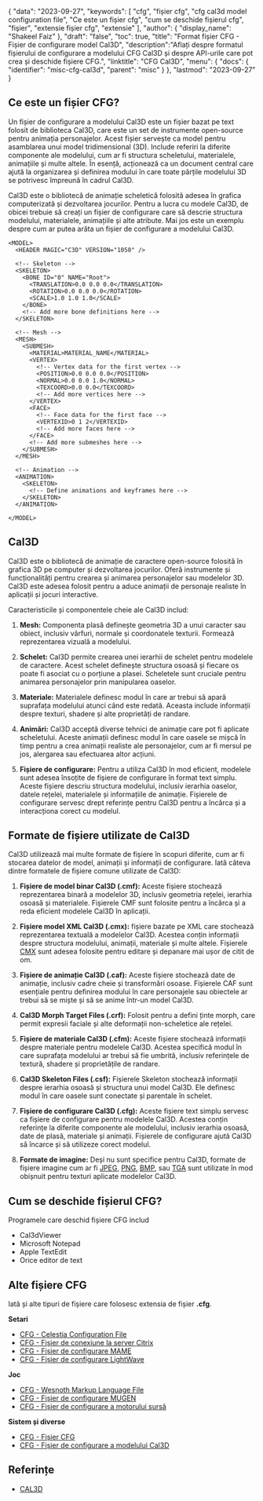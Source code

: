 {
"data": "2023-09-27",
  "keywords": [
"cfg",
"fișier cfg",
"cfg cal3d model configuration file",
"Ce este un fișier cfg",
"cum se deschide fișierul cfg",
"fişier",
"extensie fișier cfg",
"extensie"
],
  "author": {
"display_name": "Shakeel Faiz"
},
"draft": "false",
"toc": true,
"title": "Format fișier CFG - Fișier de configurare model Cal3D",
  "description":"Aflați despre formatul fișierului de configurare a modelului CFG Cal3D și despre API-urile care pot crea și deschide fișiere CFG.",
"linktitle": "CFG Cal3D",
  "menu": {
    "docs": {
      "identifier": "misc-cfg-cal3d",
      "parent": "misc"
}
},
"lastmod": "2023-09-27"
}

## Ce este un fișier CFG?

Un fișier de configurare a modelului Cal3D este un fișier bazat pe text folosit de biblioteca Cal3D, care este un set de instrumente open-source pentru animația personajelor. Acest fișier servește ca model pentru asamblarea unui model tridimensional (3D). Include referiri la diferite componente ale modelului, cum ar fi structura scheletului, materialele, animațiile și multe altele. În esență, acționează ca un document central care ajută la organizarea și definirea modului în care toate părțile modelului 3D se potrivesc împreună în cadrul Cal3D.

Cal3D este o bibliotecă de animație scheletică folosită adesea în grafica computerizată și dezvoltarea jocurilor. Pentru a lucra cu modele Cal3D, de obicei trebuie să creați un fișier de configurare care să descrie structura modelului, materialele, animațiile și alte atribute. Mai jos este un exemplu despre cum ar putea arăta un fișier de configurare a modelului Cal3D.

```
<MODEL>
  <HEADER MAGIC="C3D" VERSION="1050" />

  <!-- Skeleton -->
  <SKELETON>
    <BONE ID="0" NAME="Root">
      <TRANSLATION>0.0 0.0 0.0</TRANSLATION>
      <ROTATION>0.0 0.0 0.0</ROTATION>
      <SCALE>1.0 1.0 1.0</SCALE>
    </BONE>
    <!-- Add more bone definitions here -->
  </SKELETON>

  <!-- Mesh -->
  <MESH>
    <SUBMESH>
      <MATERIAL>MATERIAL_NAME</MATERIAL>
      <VERTEX>
        <!-- Vertex data for the first vertex -->
        <POSITION>0.0 0.0 0.0</POSITION>
        <NORMAL>0.0 0.0 1.0</NORMAL>
        <TEXCOORD>0.0 0.0</TEXCOORD>
        <!-- Add more vertices here -->
      </VERTEX>
      <FACE>
        <!-- Face data for the first face -->
        <VERTEXID>0 1 2</VERTEXID>
        <!-- Add more faces here -->
      </FACE>
      <!-- Add more submeshes here -->
    </SUBMESH>
  </MESH>

  <!-- Animation -->
  <ANIMATION>
    <SKELETON>
      <!-- Define animations and keyframes here -->
    </SKELETON>
  </ANIMATION>

</MODEL>
```

## Cal3D

Cal3D este o bibliotecă de animație de caractere open-source folosită în grafica 3D pe computer și dezvoltarea jocurilor. Oferă instrumente și funcționalități pentru crearea și animarea personajelor sau modelelor 3D. Cal3D este adesea folosit pentru a aduce animații de personaje realiste în aplicații și jocuri interactive.

Caracteristicile și componentele cheie ale Cal3D includ:

1. **Mesh:** Componenta plasă definește geometria 3D a unui caracter sau obiect, inclusiv vârfuri, normale și coordonatele texturii. Formează reprezentarea vizuală a modelului.

2. **Schelet:** Cal3D permite crearea unei ierarhii de schelet pentru modelele de caractere. Acest schelet definește structura osoasă și fiecare os poate fi asociat cu o porțiune a plasei. Scheletele sunt cruciale pentru animarea personajelor prin manipularea oaselor.

3. **Materiale:** Materialele definesc modul în care ar trebui să apară suprafața modelului atunci când este redată. Aceasta include informații despre texturi, shadere și alte proprietăți de randare.

4. **Animări:** Cal3D acceptă diverse tehnici de animație care pot fi aplicate scheletului. Aceste animații definesc modul în care oasele se mișcă în timp pentru a crea animații realiste ale personajelor, cum ar fi mersul pe jos, alergarea sau efectuarea altor acțiuni.

5. **Fișiere de configurare:** Pentru a utiliza Cal3D în mod eficient, modelele sunt adesea însoțite de fișiere de configurare în format text simplu. Aceste fișiere descriu structura modelului, inclusiv ierarhia oaselor, datele rețelei, materialele și informațiile de animație. Fișierele de configurare servesc drept referințe pentru Cal3D pentru a încărca și a interacționa corect cu modelul.

## Formate de fișiere utilizate de Cal3D

Cal3D utilizează mai multe formate de fișiere în scopuri diferite, cum ar fi stocarea datelor de model, animații și informații de configurare. Iată câteva dintre formatele de fișiere comune utilizate de Cal3D:

1. **Fișiere de model binar Cal3D (.cmf):** Aceste fișiere stochează reprezentarea binară a modelelor 3D, inclusiv geometria rețelei, ierarhia osoasă și materialele. Fișierele CMF sunt folosite pentru a încărca și a reda eficient modelele Cal3D în aplicații.

1. **Fișiere model XML Cal3D (.cmx):** fișiere bazate pe XML care stochează reprezentarea textuală a modelelor Cal3D. Acestea conțin informații despre structura modelului, animații, materiale și multe altele. Fișierele [CMX](/ro/image/cmx/) sunt adesea folosite pentru editare și depanare mai ușor de citit de om.

1. **Fișiere de animație Cal3D (.caf):** Aceste fișiere stochează date de animație, inclusiv cadre cheie și transformări osoase. Fișierele CAF sunt esențiale pentru definirea modului în care personajele sau obiectele ar trebui să se miște și să se anime într-un model Cal3D.

1. **Cal3D Morph Target Files (.crf):** Folosit pentru a defini ținte morph, care permit expresii faciale și alte deformații non-scheletice ale rețelei.

1. **Fișiere de materiale Cal3D (.cfm):** Aceste fișiere stochează informații despre materiale pentru modelele Cal3D. Acestea specifică modul în care suprafața modelului ar trebui să fie umbrită, inclusiv referințele de textură, shadere și proprietățile de randare.

1. **Cal3D Skeleton Files (.csf):** Fișierele Skeleton stochează informații despre ierarhia osoasă și structura unui model Cal3D. Ele definesc modul în care oasele sunt conectate și parentale în schelet.

1. **Fișiere de configurare Cal3D (.cfg):** Aceste fișiere text simplu servesc ca fișiere de configurare pentru modelele Cal3D. Acestea conțin referințe la diferite componente ale modelului, inclusiv ierarhia osoasă, date de plasă, materiale și animații. Fișierele de configurare ajută Cal3D să încarce și să utilizeze corect modelul.

1. **Formate de imagine:** Deși nu sunt specifice pentru Cal3D, formate de fișiere imagine cum ar fi [JPEG](/ro/image/jpeg/), [PNG](/ro/image/png/), [BMP](/ro/image/bmp/ ), sau [TGA](/ro/image/tga/) sunt utilizate în mod obișnuit pentru texturi aplicate modelelor Cal3D.

## Cum se deschide fișierul CFG?

Programele care deschid fișiere CFG includ

- Cal3dViewer
- Microsoft Notepad
- Apple TextEdit
- Orice editor de text

## Alte fișiere CFG

Iată și alte tipuri de fișiere care folosesc extensia de fișier **.cfg**.

**Setari**
- [CFG - Celestia Configuration File](/ro/settings/cfg-celestia/)
- [CFG - Fișier de conexiune la server Citrix](/ro/settings/cfg-citrix/)
- [CFG - Fișier de configurare MAME](/ro/settings/cfg-mame/)
- [CFG - Fișier de configurare LightWave](/ro/settings/cfg-lightwave/)

**Joc**
- [CFG - Wesnoth Markup Language File](/ro/game/cfg-wesnoth/)
- [CFG - Fișier de configurare MUGEN](/ro/game/cfg-mugen/)
- [CFG - Fișier de configurare a motorului sursă](/ro/game/cfg-sourceengine/)

**Sistem și diverse**
- [CFG - Fișier CFG](/ro/system/cfg/)
- [CFG - Fișier de configurare a modelului Cal3D](/ro/misc/cfg-cal3d/)

## Referințe
* [CAL3D](https://github.com/mp3butcher/Cal3D)
